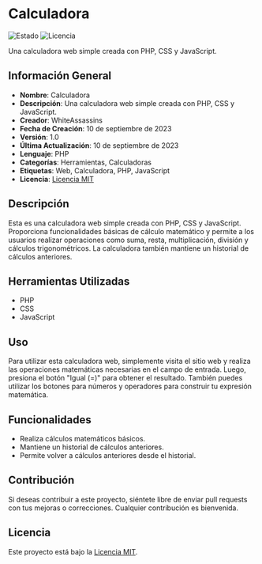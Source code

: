 # Calculadora

![Estado](https://img.shields.io/badge/Estado-Activo-brightgreen)
![Licencia](https://img.shields.io/badge/Licencia-MIT-blue)

Una calculadora web simple creada con PHP, CSS y JavaScript.

## Información General

- **Nombre**: Calculadora
- **Descripción**: Una calculadora web simple creada con PHP, CSS y JavaScript.
- **Creador**: WhiteAssassins
- **Fecha de Creación**: 10 de septiembre de 2023
- **Versión**: 1.0
- **Última Actualización**: 10 de septiembre de 2023
- **Lenguaje**: PHP
- **Categorías**: Herramientas, Calculadoras
- **Etiquetas**: Web, Calculadora, PHP, JavaScript
- **Licencia**: [Licencia MIT](LICENSE)

## Descripción

Esta es una calculadora web simple creada con PHP, CSS y JavaScript. Proporciona funcionalidades básicas de cálculo matemático y permite a los usuarios realizar operaciones como suma, resta, multiplicación, división y cálculos trigonométricos. La calculadora también mantiene un historial de cálculos anteriores.

## Herramientas Utilizadas

- PHP
- CSS
- JavaScript

## Uso

Para utilizar esta calculadora web, simplemente visita el sitio web y realiza las operaciones matemáticas necesarias en el campo de entrada. Luego, presiona el botón "Igual (=)" para obtener el resultado. También puedes utilizar los botones para números y operadores para construir tu expresión matemática.

## Funcionalidades

- Realiza cálculos matemáticos básicos.
- Mantiene un historial de cálculos anteriores.
- Permite volver a cálculos anteriores desde el historial.

## Contribución

Si deseas contribuir a este proyecto, siéntete libre de enviar pull requests con tus mejoras o correcciones. Cualquier contribución es bienvenida.

## Licencia

Este proyecto está bajo la [Licencia MIT](LICENSE).
